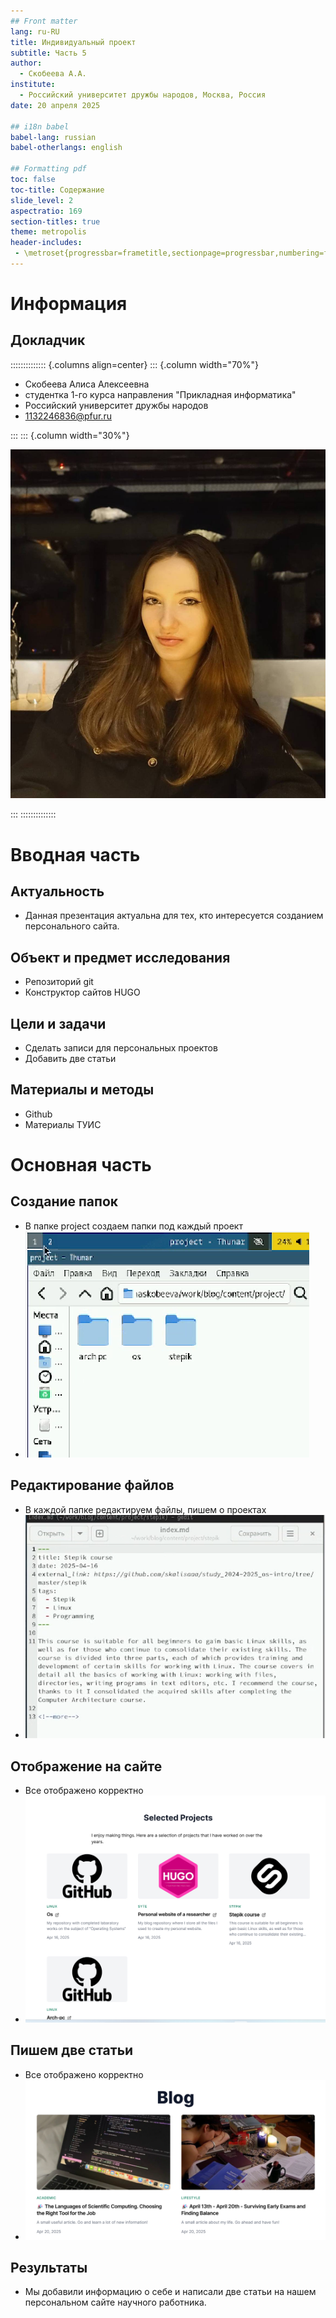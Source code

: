 ```yaml
---
## Front matter
lang: ru-RU
title: Индивидуальный проект
subtitle: Часть 5
author:
  - Скобеева А.А.
institute:
  - Российский университет дружбы народов, Москва, Россия
date: 20 апреля 2025

## i18n babel
babel-lang: russian
babel-otherlangs: english

## Formatting pdf
toc: false
toc-title: Содержание
slide_level: 2
aspectratio: 169
section-titles: true
theme: metropolis
header-includes:
 - \metroset{progressbar=frametitle,sectionpage=progressbar,numbering=fraction}
---
```


# Информация

## Докладчик

:::::::::::::: {.columns align=center}
::: {.column width="70%"}

  * Скобеева Алиса Алексеевна
  * студентка 1-го курса направления "Прикладная информатика"
  * Российский университет дружбы народов
  * [1132246836@pfur.ru](mailto:1132246836@pfur.ru)

:::
::: {.column width="30%"}

![](./image/skalisa.jpg)

:::
::::::::::::::

# Вводная часть

## Актуальность

- Данная презентация актуальна для тех, кто интересуется созданием персонального сайта.

## Объект и предмет исследования

- Репозиторий git
- Конструктор сайтов HUGO


## Цели и задачи

- Сделать записи для персональных проектов
- Добавить две статьи

## Материалы и методы

- Github
- Материалы ТУИС

# Основная часть

## Создание папок

- В папке project создаем папки под каждый проект
- ![](./image/1.png)

## Редактирование файлов

- В каждой папке редактируем файлы, пишем о проектах
- ![](./image/3.png)

## Отображение на сайте

- Все отображено корректно
- ![](./image/4.png)

## Пишем две статьи

- Все отображено корректно
- ![](./image/6.png)


## Результаты

- Мы добавили информацию о себе и написали две статьи на нашем персональном сайте научного работника.


